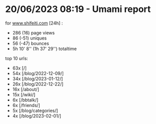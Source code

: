 # 20/06/2023 08:19 - Umami report
for www.shifeiti.com [24h] :

 - 286 (16) page views
 - 86 (-51) uniques
 - 56 (-47) bounces
 - 5h 10' 8'' (1h 37' 29'') totaltime


top 10 urls:
 - 63x [/]
 - 54x [/blog/2022-12-09/]
 - 34x [/blog/2023-01-12/]
 - 26x [/blog/2022-12-22/]
 - 16x [/about/]
 - 15x [/wiki/]
 - 6x [/bbtalk/]
 - 6x [/friends/]
 - 5x [/blog/categories/]
 - 4x [/blog/2023-02-01/]


